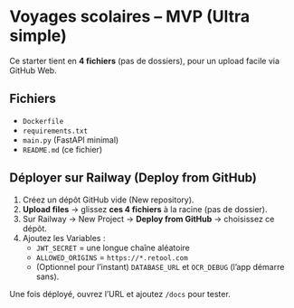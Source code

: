 # Voyages scolaires – MVP (Ultra simple)

Ce starter tient en **4 fichiers** (pas de dossiers), pour un upload facile via GitHub Web.

## Fichiers
- `Dockerfile`
- `requirements.txt`
- `main.py` (FastAPI minimal)
- `README.md` (ce fichier)

## Déployer sur Railway (Deploy from GitHub)
1) Créez un dépôt GitHub vide (New repository).
2) **Upload files** → glissez **ces 4 fichiers** à la racine (pas de dossier).
3) Sur Railway → New Project → **Deploy from GitHub** → choisissez ce dépôt.
4) Ajoutez les Variables :
   - `JWT_SECRET` = une longue chaîne aléatoire
   - `ALLOWED_ORIGINS` = `https://*.retool.com`
   - (Optionnel pour l’instant) `DATABASE_URL` et `OCR_DEBUG` (l’app démarre sans).

Une fois déployé, ouvrez l’URL et ajoutez `/docs` pour tester.
